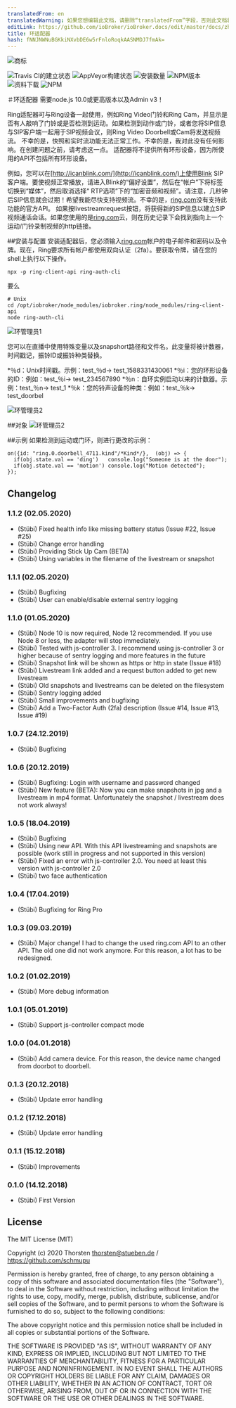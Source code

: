 ```yaml
---
translatedFrom: en
translatedWarning: 如果您想编辑此文档，请删除“translatedFrom”字段，否则此文档将再次自动翻译
editLink: https://github.com/ioBroker/ioBroker.docs/edit/master/docs/zh-cn/adapterref/iobroker.ring/README.md
title: 环适配器
hash: fNNJNWNuBGKkiNXvbDE6w5rFnloRoqkAASNMDJ7fmAk=
---
```

![商标](../../../en/adapterref/iobroker.ring/admin/ring.png)

![Travis CI的建立状态](https://travis-ci.org/schmupu/ioBroker.ring.svg?branch=master)
![AppVeyor构建状态](https://ci.appveyor.com/api/projects/status/github/schmupu/ioBroker.ring?branch=master&svg=true)
![安装数量](http://iobroker.live/badges/ring-stable.svg)
![NPM版本](http://img.shields.io/npm/v/iobroker.ring.svg)
![资料下载](https://img.shields.io/npm/dm/iobroker.ring.svg)
![NPM](https://nodei.co/npm/iobroker.ring.png?downloads=true)

＃环适配器
需要node.js 10.0或更高版本以及Admin v3！

Ring适配器可与Ring设备一起使用，例如Ring Video门铃和Ring Cam，并显示是否有人敲响了门铃或是否检测到运动。如果检测到动作或门铃，或者您将SIP信息与SIP客户端一起用于SIP视频会议，则Ring Video Doorbell或Cam将发送视频流。
不幸的是，快照和实时流功能无法正常工作。不幸的是，我对此没有任何影响。在创建问题之前，请考虑这一点。
适配器将不提供所有环形设备，因为所使用的API不包括所有环形设备。

例如，您可以在[http://icanblink.com/](http://icanblink.com/)上使用Blink SIP客户端。要使视频正常播放，请进入Blink的“偏好设置”，然后在“帐户”下将标签切换到“媒体”，然后取消选择“ RTP选项”下的“加密音频和视频”。请注意，几秒钟后SIP信息就会过期！希望我能尽快支持视频流。不幸的是，[ring.com](https://ring.com)没有支持此功能的官方API。
如果按livestreamrequest按钮，将获得新的SIP信息以建立SIP视频通话会话。如果您使用的是[ring.com](https://ring.com)云，则在历史记录下会找到指向上一个运动/门铃录制视频的http链接。

##安装与配置
安装适配器后，您必须输入[ring.com](https://ring.com)帐户的电子邮件和密码以及令牌。现在，Ring要求所有帐户都使用双向认证（2fa）。要获取令牌，请在您的shell上执行以下操作。

```
npx -p ring-client-api ring-auth-cli
```

要么

```
# Unix
cd /opt/iobroker/node_modules/iobroker.ring/node_modules/ring-client-api
node ring-auth-cli
```

![环管理员1](../../../en/adapterref/iobroker.ring/docs/ring_admin_tab1.png)

您可以在直播中使用特殊变量以及snapshort路径和文件名。此变量将被计数器，时间戳记，振铃ID或振铃种类替换。

*％d：Unix时间戳。示例：test_％d-> test_1588331430061
*％i：您的环形设备的ID：例如：test_％i-> test_234567890
*％n：自环实例启动以来的计数器。示例：test_％n-> test_1
*％k：您的铃声设备的种类：例如：test_％k-> test_doorbel

![环管理员2](../../../en/adapterref/iobroker.ring/docs/ring_admin_tab2.png)

##对象
![环管理员2](../../../en/adapterref/iobroker.ring/docs/ring_objects.png)

##示例
如果检测到运动或门环，则进行更改的示例：

```
on({id: "ring.0.doorbell_4711.kind"/*Kind*/},  (obj) => {
  if(obj.state.val == 'ding')   console.log("Someone is at the door");
  if(obj.state.val == 'motion') console.log("Motion detected");
});
```

## Changelog

### 1.1.2 (02.05.2020)
* (Stübi) Fixed health info like missing battery status (Issue #22, Issue #25) 
* (Stübi) Change error handling
* (Stübi) Providing Stick Up Cam (BETA)
* (Stübi) Using variables in the filename of the livestream or snapshot 

### 1.1.1 (02.05.2020)
* (Stübi) Bugfixing
* (Stübi) User can enable/disable external sentry logging

### 1.1.0 (01.05.2020)
* (Stübi) Node 10 is now required, Node 12 recommended. If you use Node 8 or less, the adapter will stop immediately.
* (Stübi) Tested with js-controller 3. I recommend using js-controller 3 or higher because of sentry logging and more features in the future 
* (Stübi) Snapshot link will be shown as https or http in state (Issue #18)
* (Stübi) Livestream link added and a request button added to get new livestream
* (Stübi) Old snapshots and livestreams can be deleted on the filesystem
* (Stübi) Sentry logging added
* (Stübi) Small improvements and bugfixing   
* (Stübi) Add a Two-Factor Auth (2fa) description (Issue #14, Issue #13, Issue #19)

### 1.0.7 (24.12.2019)
* (Stübi) Bugfixing

### 1.0.6 (20.12.2019)
* (Stübi) Bugfixing: Login with username and password changed
* (Stübi) New feature (BETA): Now you can make snapshots in jpg and a livestream in mp4 format. Unfortunately the snapshot / livestream does not work always! 

### 1.0.5 (18.04.2019)
* (Stübi) Bugfixing 
* (Stübi) Using new API. With this API livestreaming and snapshots are possible (work still in progress and not supported in this version)
* (Stübi) Fixed an error with js-controller 2.0. You need at least this version with js-controller 2.0
* (Stübi) two face authentication


### 1.0.4 (17.04.2019)
* (Stübi) Bugfixing for Ring Pro 

### 1.0.3 (09.03.2019)
* (Stübi) Major change! I had to change the used ring.com API to an other API. The old one did not work anymore. For this reason, a lot has to be redesigned.  

### 1.0.2 (01.02.2019)
* (Stübi) More debug information 

### 1.0.1 (05.01.2019)
* (Stübi) Support js-controller compact mode 

### 1.0.0 (04.01.2018)
* (Stübi) Add camera device. For this reason, the device name changed from doorbot to doorbell.

### 0.1.3 (20.12.2018)
* (Stübi) Update error handling

### 0.1.2 (17.12.2018)
* (Stübi) Update error handling

### 0.1.1 (15.12.2018)
* (Stübi) Improvements

### 0.1.0 (14.12.2018)
* (Stübi) First Version

## License
The MIT License (MIT)

Copyright (c) 2020 Thorsten <thorsten@stueben.de> / <https://github.com/schmupu>

Permission is hereby granted, free of charge, to any person obtaining a copy
of this software and associated documentation files (the "Software"), to deal
in the Software without restriction, including without limitation the rights
to use, copy, modify, merge, publish, distribute, sublicense, and/or sell
copies of the Software, and to permit persons to whom the Software is
furnished to do so, subject to the following conditions:

The above copyright notice and this permission notice shall be included in
all copies or substantial portions of the Software.

THE SOFTWARE IS PROVIDED "AS IS", WITHOUT WARRANTY OF ANY KIND, EXPRESS OR
IMPLIED, INCLUDING BUT NOT LIMITED TO THE WARRANTIES OF MERCHANTABILITY,
FITNESS FOR A PARTICULAR PURPOSE AND NONINFRINGEMENT. IN NO EVENT SHALL THE
AUTHORS OR COPYRIGHT HOLDERS BE LIABLE FOR ANY CLAIM, DAMAGES OR OTHER
LIABILITY, WHETHER IN AN ACTION OF CONTRACT, TORT OR OTHERWISE, ARISING FROM,
OUT OF OR IN CONNECTION WITH THE SOFTWARE OR THE USE OR OTHER DEALINGS IN
THE SOFTWARE.